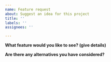 ```yaml
---
name: Feature request
about: Suggest an idea for this project
title: ''
labels: ''
assignees: ''

---
```


**What feature would you like to see? (give details)**



**Are there any alternatives you have considered?**



